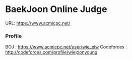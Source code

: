 BaekJoon Online Judge
=====================

URL: https://www.acmicpc.net/

### Profile 
BOJ : https://www.acmicpc.net/user/wie_eiw
Codeforces : http://codeforces.com/profile/wiejoonyoung
